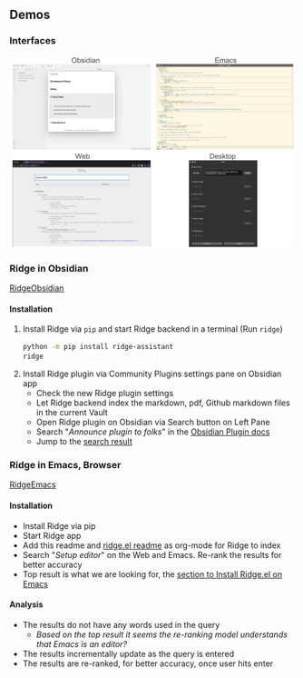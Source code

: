 ## Demos

### Interfaces

![](./assets/interfaces.png)

### Ridge in Obsidian
[RidgeObsidian](https://github-production-user-asset-6210df.s3.amazonaws.com/6413477/240061700-3e33d8ea-25bb-46c8-a3bf-c92f78d0f56b.mp4 ':include :type=mp4')

#### Installation

1. Install Ridge via `pip` and start Ridge backend in a terminal (Run `ridge`)
    ```bash
    python -m pip install ridge-assistant
    ridge
    ```
2. Install Ridge plugin via Community Plugins settings pane on Obsidian app
    - Check the new Ridge plugin settings
    - Let Ridge backend index the markdown, pdf, Github markdown files in the current Vault
    - Open Ridge plugin on Obsidian via Search button on Left Pane
    - Search \"*Announce plugin to folks*\" in the [Obsidian Plugin docs](https://marcus.se.net/obsidian-plugin-docs/)
    - Jump to the [search result](https://marcus.se.net/obsidian-plugin-docs/publishing/submit-your-plugin)

### Ridge in Emacs, Browser
[RidgeEmacs](https://user-images.githubusercontent.com/6413477/184735169-92c78bf1-d827-4663-9087-a1ea194b8f4b.mp4 ':include :type=mp4')

#### Installation

- Install Ridge via pip
- Start Ridge app
- Add this readme and [ridge.el readme](https://github.com/ridge-ai/ridge/tree/master/src/interface/emacs) as org-mode for Ridge to index
- Search \"*Setup editor*\" on the Web and Emacs. Re-rank the results for better accuracy
- Top result is what we are looking for, the [section to Install Ridge.el on Emacs](https://github.com/ridge-ai/ridge/tree/master/src/interface/emacs#2-Install-Ridgeel)

#### Analysis

- The results do not have any words used in the query
  - *Based on the top result it seems the re-ranking model understands that Emacs is an editor?*
- The results incrementally update as the query is entered
- The results are re-ranked, for better accuracy, once user hits enter
